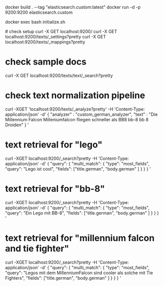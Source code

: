 docker build . --tag "elasticsearch.custom:latest"
docker run -d -p 9200:9200 elasticsearch.custom

docker exec <container-id> bash initialize.sh

# check setup
curl -X GET localhost:9200/
curl -X GET localhost:9200/texts/_settings?pretty
curl -X GET localhost:9200/texts/_mappings?pretty

# check sample docs
curl -X GET localhost:9200/texts/text/_search?pretty

# check text normalization pipeline
curl -XGET 'localhost:9200/texts/_analyze?pretty' -H 'Content-Type: application/json' -d'
{
  "analyzer" : "custom_german_analyzer",
  "text" : "Die Millennium Falcon Milleniumfalcon fliegen schneller als BB8 bb-8 bb 8 Droiden"
}
'

# text retrieval for "lego"
curl -XGET localhost:9200/_search?pretty  -H 'Content-Type: application/json' -d'
{
  "query": {
    "multi_match": {
      "type":     "most_fields",
      "query":    "Lego ist cool",
      "fields":   ["title.german", "body.german" ]
    }
  }
}
'

# text retrieval for "bb-8"
curl -XGET localhost:9200/_search?pretty  -H 'Content-Type: application/json' -d'
{
  "query": {
    "multi_match": {
      "type":     "most_fields",
      "query":    "Ein Lego mit BB-8",
      "fields":   ["title.german", "body.german" ]
    }
  }
}
'

# text retrieval for "millennium falcon and tie fighter"
curl -XGET localhost:9200/_search?pretty  -H 'Content-Type: application/json' -d'
{
  "query": {
    "multi_match": {
      "type":     "most_fields",
      "query":    "Legos mit dem MillenniumFalcon sind cooler als solche mit Tie Fighters",
      "fields":   ["title.german", "body.german" ]
    }
  }
}
'
